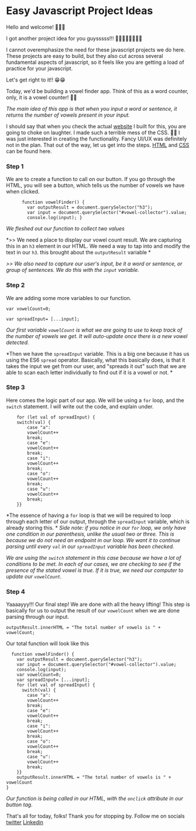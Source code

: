 # Easy Javascript Project Ideas

Hello and welcome! 🤩🤩🤩

I got another project idea for you guysssss!!! 💃🏾💃🏾💃🏾💃🏾

I cannot overemphasize the need for these javascript projects we do here. 
These projects are easy to build, but they also cut across several fundamental aspects of javascript, so it feels like you are getting a load of practice for your javascript.

Let's get right to it!! 😁😁

Today, we'd be building a vowel finder app. 
Think of this as a word counter, only, it is a vowel counter! 🤣🤣

*The main idea of this app is that when you input a word or sentence, it returns the number of vowels present in your input.*

I should say that when you check the actual [website](https://dumebii.github.io/VowelFinder/) I built for this, you are going to choke on laughter. I made such a terrible mess of the CSS. 🤣🤣
I was just interested in creating the functionality. Fancy UI/UX was definitely not in the plan. 
That out of the way, let us get into the steps. 
[HTML](https://github.com/Dumebii/VowelFinder/blob/main/index.html) and [CSS](https://github.com/Dumebii/VowelFinder/blob/main/vowel.css) can be found here.


### Step 1
We are to create a function to call on our button. 
If you go through the HTML, you will see a button, which tells us the number of vowels we have when clicked. 


``` 
      function vowelFinder() {
        var outputResult = document.querySelector("h3");
        var input = document.querySelector("#vowel-collector").value;
        console.log(input); }
```


*We fleshed out our function to collect two values*

*>> We need a place to display our vowel count result. We are capturing this in an `h3` element in our HTML. We need a way to tap into and modify the text in our `h3`. this brought about the `outputResult` variable *

*>> We also need to capture our user's input, be it a word or sentence, or group of sentences. We do this with the `input` variable.*

### Step 2
We are adding some more variables to our function. 

`
 var vowelCount=0;       
`

`
var spreadInput= [...input];
`

*Our first variable `vowelCount` is what we are going to use to keep track of the number of vowels we get. It will auto-update once there is a new vowel detected.*

*Then we have the `spreadInput` variable. This is a big one because it has us using the ES6 `spread` operator. Basically, what this basically does, is that it takes the input we get from our user, and "spreads it out" such that we are able to scan each letter individually to find out if it is a vowel or not. *

### Step 3
Here comes the logic part of our app. 
We will be using a `for` loop, and the `switch` statement. I will write out the code, and explain under. 

```
    for (let val of spreadInput) {
    switch(val) {
        case "a":
        vowelCount++
        break;
        case "e":
        vowelCount++
        break;
        case "i":
        vowelCount++
        break;
        case "o":
        vowelCount++
        break;
        case "u":
        vowelCount++
        break;
    }}
```

*The essence of having a `for` loop is that we will be required to loop through each letter of our output, through the `spreadInput` variable, which is already storing this. *
*Side note: if you notice in our `for` loop, we only have one condition in our parenthesis, unlike the usual two or three. This is because we do not need an endpoint in our loop. We want it to continue parsing until every `val` in our `spreadInput` variable has been checked.*

*We are using the `switch` statement in this case because we have a lot of conditions to be met. In each of our cases, we are checking to see if the presence of the stated vowel is true. If it is true, we need our computer to update our `vowelCount`.*

### Step 4
Yaaaayyy!!! Our final step! We are done with all the heavy lifting!
This step is basically for us to output the result of our `vowelCount` when we are done parsing through our input. 

`
outputResult.innerHTML = "The total number of vowels is " + vowelCount;
`

Our total function will look like this


```
  function vowelFinder() {
    var outputResult = document.querySelector("h3");
    var input = document.querySelector("#vowel-collector").value;
    console.log(input);
    var vowelCount=0;
    var spreadInput= [...input];
    for (let val of spreadInput) {
      switch(val) {
        case "a":
        vowelCount++
        break;
        case "e":
        vowelCount++
        break;
        case "i":
        vowelCount++
        break;
        case "o":
        vowelCount++
        break;
        case "u":
        vowelCount++
        break;
    }}
    outputResult.innerHTML = "The total number of vowels is " + vowelCount
}
``` 

*Our function is being called in our HTML, with the `onclick` attribute in our button tag.*

That's all for today, folks! Thank you for stopping by. 
Follow me on socials [twitter](https://twitter.com/TheTechSis) [Linkedin](https://www.linkedin.com/in/dumebi-okolo/)







